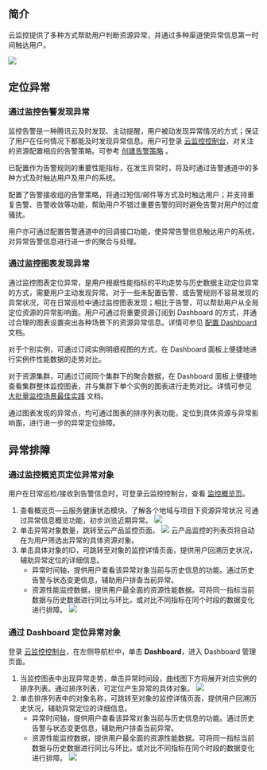 

## 简介


云监控提供了多种方式帮助用户判断资源异常，并通过多种渠道使异常信息第一时间触达用户。

![](http://mc.qcloudimg.com/static/img/3486dc34300abd096c209c69ab4a73b1/image.png)

## 定位异常

### 通过监控告警发现异常

监控告警是一种腾讯云及时发现、主动提醒，用户被动发现异常情况的方式；保证了用户在任何情况下都能及时发现异常信息。用户可登录 [云监控控制台](https://console.cloud.tencent.com/monitor/overview)，对关注的资源配置相应的告警策略。可参考 [创建告警策略](https://cloud.tencent.com/document/product/248/6215) 。

已配置作为告警规则的重要性能指标，在发生异常时，将及时通过告警通道中的多种方式及时触达用户及用户的系统。

配置了告警接收组的告警策略，将通过短信/邮件等方式及时触达用户；并支持重复告警、告警收敛等功能，帮助用户不错过重要告警的同时避免告警对用户的过度骚扰。

用户亦可通过配置告警通道中的回调接口功能，使异常告警信息触达用户的系统，对异常告警信息进行进一步的聚合与处理。

### 通过监控图表发现异常

通过监控图表定位异常，是用户根据性能指标的平均走势与历史数据主动定位异常的方式，需要用户主动发现异常。对于一些未配置告警、或告警规则不容易发现的异常状况，可在日常巡检中通过监控图表发现；相比于告警，可以帮助用户从全局定位资源的异常影响面。用户可通过将重要资源订阅到 Dashboard 的方式，并通过合理的图表设置突出各种场景下的资源异常信息。详情可参见 [配置 Dashboard](https://cloud.tencent.com/document/product/248/13119) 文档。

对于个别实例，可通过订阅实例明细视图的方式，在 Dashboard 面板上便捷地进行实例件性能数据的走势对比。

对于资源集群，可通过订阅同个集群下的聚合数据，在 Dashboard 面板上便捷地查看集群整体监控图表，并与集群下单个实例的图表进行走势对比。详情可参见 [大批量监控场景最佳实践](https://cloud.tencent.com/document/product/248/13521) 文档。

通过图表发现的异常点，均可通过图表的排序列表功能，定位到具体资源与异常影响面，进行进一步的异常定位排障。

## 异常排障

### 通过监控概览页定位异常对象

用户在日常巡检/接收到告警信息时，可登录云监控控制台，查看 [监控概览页](https://console.cloud.tencent.com/monitor/overview)。
1. 查看概览页—云服务健康状态模块，了解各个地域与项目下资源异常状况
   可通过异常信息概览功能，初步浏览近期异常。
![](https://main.qcloudimg.com/raw/24fd3a86fc19052de657fe35d580d520.png)
2. 单击异常对象数量，跳转至云产品监控页面。
![](https://main.qcloudimg.com/raw/8f683e5a6b52c7336997a0f3674ecc50.png)
云产品监控的列表页将自动在为用户筛选出异常的具体资源对象。
3. 单击具体对象的ID，可跳转至对象的监控详情页面，提供用户回溯历史状况，辅助异常定位的详细信息。
   - 异常时间轴，提供用户查看该异常对象当前与历史信息的功能。通过历史告警与状态变更信息，辅助用户排查当前异常。
   - 资源性能监控数据，提供用户最全面的资源性能数据。可将同一指标当前数据与历史数据进行同比与环比，或对比不同指标在同个时段的数据变化进行排障。
![](https://main.qcloudimg.com/raw/0f29918a5be34452d17206da191eca36.png)


### 通过 Dashboard 定位异常对象

登录 [云监控控制台](https://console.cloud.tencent.com/monitor/overview)，在左侧导航栏中，单击 **Dashboard**，进入 Dashboard 管理页面。

1. 当监控图表中出现异常走势，单击异常时间段，曲线图下方将展开对应实例的排序列表。通过排序列表，可定位产生异常的具体对象。
![](https://main.qcloudimg.com/raw/742762e9377931bc9e7cb0492648426b.png)
2. 单击排序列表中的对象名称，可跳转至对象的监控详情页面，提供用户回溯历史状况，辅助异常定位的详细信息。
   - 异常时间轴，提供用户查看该异常对象当前与历史信息的功能。通过历史告警与状态变更信息，辅助用户排查当前异常。
   - 资源性能监控数据，提供用户最全面的资源性能数据。可将同一指标当前数据与历史数据进行同比与环比，或对比不同指标在同个时段的数据变化进行排障。
![](https://main.qcloudimg.com/raw/0f29918a5be34452d17206da191eca36.png)
